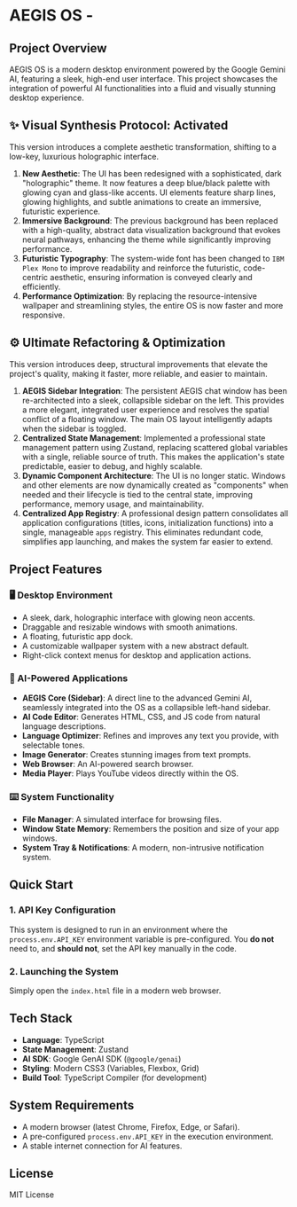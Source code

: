 # AEGIS OS - 

## Project Overview

AEGIS OS is a modern desktop environment powered by the Google Gemini AI, featuring a sleek, high-end user interface. This project showcases the integration of powerful AI functionalities into a fluid and visually stunning desktop experience.

## ✨ Visual Synthesis Protocol: Activated

This version introduces a complete aesthetic transformation, shifting to a low-key, luxurious holographic interface.

1.  **New Aesthetic**: The UI has been redesigned with a sophisticated, dark "holographic" theme. It now features a deep blue/black palette with glowing cyan and glass-like accents. UI elements feature sharp lines, glowing highlights, and subtle animations to create an immersive, futuristic experience.
2.  **Immersive Background**: The previous background has been replaced with a high-quality, abstract data visualization background that evokes neural pathways, enhancing the theme while significantly improving performance.
3.  **Futuristic Typography**: The system-wide font has been changed to `IBM Plex Mono` to improve readability and reinforce the futuristic, code-centric aesthetic, ensuring information is conveyed clearly and efficiently.
4.  **Performance Optimization**: By replacing the resource-intensive wallpaper and streamlining styles, the entire OS is now faster and more responsive.

## ⚙️ Ultimate Refactoring & Optimization

This version introduces deep, structural improvements that elevate the project's quality, making it faster, more reliable, and easier to maintain.

1.  **AEGIS Sidebar Integration**: The persistent AEGIS chat window has been re-architected into a sleek, collapsible sidebar on the left. This provides a more elegant, integrated user experience and resolves the spatial conflict of a floating window. The main OS layout intelligently adapts when the sidebar is toggled.
2.  **Centralized State Management**: Implemented a professional state management pattern using Zustand, replacing scattered global variables with a single, reliable source of truth. This makes the application's state predictable, easier to debug, and highly scalable.
3.  **Dynamic Component Architecture**: The UI is no longer static. Windows and other elements are now dynamically created as "components" when needed and their lifecycle is tied to the central state, improving performance, memory usage, and maintainability.
4.  **Centralized App Registry**: A professional design pattern consolidates all application configurations (titles, icons, initialization functions) into a single, manageable `apps` registry. This eliminates redundant code, simplifies app launching, and makes the system far easier to extend.

## Project Features

### 🖥️ Desktop Environment
- A sleek, dark, holographic interface with glowing neon accents.
- Draggable and resizable windows with smooth animations.
- A floating, futuristic app dock.
- A customizable wallpaper system with a new abstract default.
- Right-click context menus for desktop and application actions.

### 🤖 AI-Powered Applications
- **AEGIS Core (Sidebar)**: A direct line to the advanced Gemini AI, seamlessly integrated into the OS as a collapsible left-hand sidebar.
- **AI Code Editor**: Generates HTML, CSS, and JS code from natural language descriptions.
- **Language Optimizer**: Refines and improves any text you provide, with selectable tones.
- **Image Generator**: Creates stunning images from text prompts.
- **Web Browser**: An AI-powered search browser.
- **Media Player**: Plays YouTube videos directly within the OS.

### ⌨️ System Functionality
- **File Manager**: A simulated interface for browsing files.
- **Window State Memory**: Remembers the position and size of your app windows.
- **System Tray & Notifications**: A modern, non-intrusive notification system.

## Quick Start

### 1. API Key Configuration
This system is designed to run in an environment where the `process.env.API_KEY` environment variable is pre-configured. You **do not** need to, and **should not**, set the API key manually in the code.

### 2. Launching the System
Simply open the `index.html` file in a modern web browser.

## Tech Stack

- **Language**: TypeScript
- **State Management**: Zustand
- **AI SDK**: Google GenAI SDK (`@google/genai`)
- **Styling**: Modern CSS3 (Variables, Flexbox, Grid)
- **Build Tool**: TypeScript Compiler (for development)

## System Requirements

- A modern browser (latest Chrome, Firefox, Edge, or Safari).
- A pre-configured `process.env.API_KEY` in the execution environment.
- A stable internet connection for AI features.

## License

MIT License
